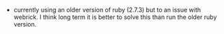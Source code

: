 - currently using an older version of ruby (2.7.3) but to an issue with webrick. I think long term it is better to solve this than run the older ruby version. 